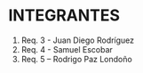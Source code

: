 # INTEGRANTES
1. Req. 3 - Juan Diego Rodríguez
2. Req. 4 - Samuel Escobar
3. Req. 5 – Rodrigo Paz Londoño 
